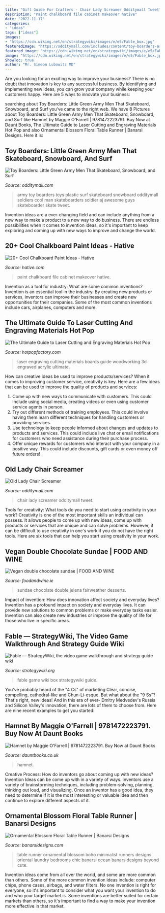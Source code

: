 ```yaml
---
title: "Gift Guide For Crafters - Chair Lady Screamer Odditymall Tweet"
description: "Paint chalkboard file cabinet makeover hative"
date: "2022-11-17"
categories:
- "ideas"
tags: ["ideas"]
images:
- "https://cdn.wikimg.net/en/strategywiki/images/e/e5/Fable_box.jpg"
featuredImage: "https://odditymall.com/includes/content/toy-boarders-are-little-green-army-men-that-are-skateboarding-0.jpg"
featured_image: "https://cdn.wikimg.net/en/strategywiki/images/e/e5/Fable_box.jpg"
image: "https://cdn.wikimg.net/en/strategywiki/images/e/e5/Fable_box.jpg"
ShowToc: true
author: "Mr. Simeon Lubowitz MD"
---
```



Are you looking for an exciting way to improve your business? There is no doubt that innovation is key to any successful business. By identifying and implementing new ideas, you can grow your company while keeping your customers happy. Here are 5 ways to innovate your business: 

	

		
searching about Toy Boarders: Little Green Army Men That Skateboard, Snowboard, and Surf you've came to the right web. We have 8 Pictures about Toy Boarders: Little Green Army Men That Skateboard, Snowboard, and Surf like Hamnet by Maggie O&#039;Farrell | 9781472223791. Buy Now at Daunt Books, The Ultimate Guide to Laser Cutting and Engraving Materials Hot Pop and also Ornamental Blossom Floral Table Runner | Banarsi Designs. Here it is:
		
    
## Toy Boarders: Little Green Army Men That Skateboard, Snowboard, And Surf

<img loading=lazy src="https://odditymall.com/includes/content/toy-boarders-are-little-green-army-men-that-are-skateboarding-0.jpg" onerror="this.onerror=null;this.src='https://tse2.mm.bing.net/th?id=OIP.4LITGoIZFw1qlRiFUd_DJgHaGi&amp;pid=15.1';" alt="Toy Boarders: Little Green Army Men That Skateboard, Snowboard, and Surf">

_Source: odditymall.com_

>army toy boarders toys plastic surf skateboard snowboard odditymall soldiers cool man skateboarders soldier aj awesome guys skateboarder skate tweet. 

	

Invention ideas are a ever-changing field and can include anything from a new way to make a product to a new way to do business. There are endless possibilities when it comes to invention ideas, so it's important to keep exploring and coming up with new ways to improve and change the world.

    
## 20+ Cool Chalkboard Paint Ideas - Hative

<img loading=lazy src="https://hative.com/wp-content/uploads/2014/09/chalkboard-paint-ideas/8-chalkboard-paint-file-cabinet-makeover.jpg" onerror="this.onerror=null;this.src='https://tse1.mm.bing.net/th?id=OIP.fMvmK_GckL1OUzKOl_SKSAHaLx&amp;pid=15.1';" alt="20+ Cool Chalkboard Paint Ideas - Hative">

_Source: hative.com_

>paint chalkboard file cabinet makeover hative. 

	

Invention as a tool for industry: What are some common inventions?
Invention is an essential tool in the industry. By creating new products or services, inventors can improve their businesses and create new opportunities for their companies. Some of the most common inventions include cars, airplanes, computers and more.

    
## The Ultimate Guide To Laser Cutting And Engraving Materials Hot Pop

<img loading=lazy src="https://www.hotpopfactory.com/blog/wp-content/uploads/2016/06/Laser-Engraving-Cutting-Board-Swaine-Street-Woodworking-01-980x654-980x654.jpg" onerror="this.onerror=null;this.src='https://tse4.mm.bing.net/th?id=OIP.UcezzI-fDrQ7Ibzu27bxEwHaE8&amp;pid=15.1';" alt="The Ultimate Guide to Laser Cutting and Engraving Materials Hot Pop">

_Source: hotpopfactory.com_

>laser engraving cutting materials boards guide woodworking 3d engraved acrylic ultimate. 

	

How can creative ideas be used to improve products/services?
When it comes to improving customer service, creativity is key. Here are a few ideas that can be used to improve the quality of products and services: 
1. Come up with new ways to communicate with customers. This could include using social media, creating videos or even using customer service agents in person.
2. Try out different methods of training employees. This could involve having them learn different techniques for handling customers or providing services.
3. Use technology to keep people informed about changes and updates to products and services. This could include live chat or email notifications for customers who need assistance during their purchase process.
4. Offer unique rewards for customers who interact with your company in a positive way. This could include discounts, gift cards or even money off future orders!

    
## Old Lady Chair Screamer

<img loading=lazy src="https://odditymall.com/includes/content/old-lady-chair-screamer--0.jpg" onerror="this.onerror=null;this.src='https://tse1.mm.bing.net/th?id=OIP.ba4gJ3Ft3IWhcrUSB1za_wHaHV&amp;pid=15.1';" alt="Old Lady Chair Screamer">

_Source: odditymall.com_

>chair lady screamer odditymall tweet. 

	

Tools for creativity: What tools do you need to start using creativity in your work?
Creativity is one of the most important skills an individual can possess. It allows people to come up with new ideas, come up with products or services that are unique and can solve problems. However, it can be difficult to use creativity in one's work if you do not have the right tools. Here are six tools that can help you start using creativity in your work.

    
## Vegan Double Chocolate Sundae | FOOD AND WINE

<img loading=lazy src="https://foodandwine.ie/uploads/article/2021/1/4123/IMG_8772_APPROVED.jpg" onerror="this.onerror=null;this.src='https://tse3.mm.bing.net/th?id=OIP.YRe78EB8JMlRVpifjeVV8AHaLH&amp;pid=15.1';" alt="Vegan double chocolate sundae | FOOD AND WINE">

_Source: foodandwine.ie_

>sundae chocolate double jelena fairweather desserts. 

	

Impact of invention: How does innovation affect society and everyday lives?
Invention has a profound impact on society and everyday lives. It can provide new solutions to common problems or make everyday tasks easier. Invention can also create new industries or improve the quality of life for those who live in specific areas.

    
## Fable — StrategyWiki, The Video Game Walkthrough And Strategy Guide Wiki

<img loading=lazy src="https://cdn.wikimg.net/en/strategywiki/images/e/e5/Fable_box.jpg" onerror="this.onerror=null;this.src='https://tse4.mm.bing.net/th?id=OIP.3atcJUIAbc4DCL6SZt0jfwHaKg&amp;pid=15.1';" alt="Fable — StrategyWiki, the video game walkthrough and strategy guide wiki">

_Source: strategywiki.org_

>fable game wiki box strategywiki guide. 

	

You've probably heard of the "4 Cs" of marketing:Clear, concise, compelling, cathedral-like and Chun-Li-esque. But what about the "9 Ss"? That's right, new ideas! And in this era of ever- Dmitry Medvedev's Russia and Silicon Valley's innovation, there are lots of them to choose from. Here are nine recent examples to get you started: 

    
## Hamnet By Maggie O&#039;Farrell | 9781472223791. Buy Now At Daunt Books

<img loading=lazy src="https://dauntbooks.co.uk/wp-content/uploads/2020/04/917pCIs10-L-768x1181.jpg" onerror="this.onerror=null;this.src='https://tse2.mm.bing.net/th?id=OIP.K7owvVrHqq8IGTIwnsqQ0gHaLY&amp;pid=15.1';" alt="Hamnet by Maggie O&#039;Farrell | 9781472223791. Buy Now at Daunt Books">

_Source: dauntbooks.co.uk_

>hamnet. 

	

Creative Process: How do inventors go about coming up with new ideas?
Invention Ideas can be come up with in a variety of ways. inventors use a variety of brainstorming techniques, including problem-solving, planning, thinking out loud, and visualizing. Once an inventor has a good idea, they need to determine if it is the most interesting or valuable idea and then continue to explore different aspects of it.

    
## Ornamental Blossom Floral Table Runner | Banarsi Designs

<img loading=lazy src="https://www.banarsidesigns.com/media/catalog/product/cache/1/image/850x/040ec09b1e35df139433887a97daa66f/o/b/ob-tablerunner-oceanblue_2.jpg" onerror="this.onerror=null;this.src='https://tse1.mm.bing.net/th?id=OIP.S5C5iBMrw7j1bb1teLO-nwHaLH&amp;pid=15.1';" alt="Ornamental Blossom Floral Table Runner | Banarsi Designs">

_Source: banarsidesigns.com_

>table runner ornamental blossom boho minimalist runners designs oriental laundry bedrooms chic banarsi ocean banarsidesigns beyond cute. 

	

Invention ideas come from all over the world, and some are more common than others. Some of the more common invention ideas include: computer chips, phone cases, airbags, and water filters. No one invention is right for everyone, so it's important to consider what you want your invention to do and who your target market is. Some inventions are better suited for certain markets than others, so it's important to find a way to make your invention more effective in that market.

